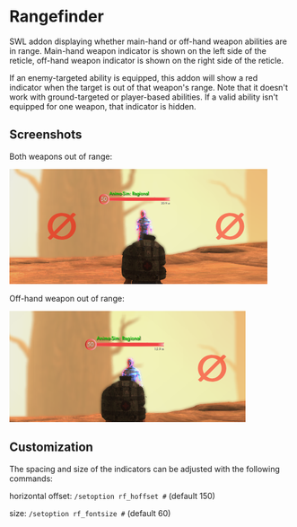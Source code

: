 # Rangefinder
SWL addon displaying whether main-hand or off-hand weapon abilities are in range. Main-hand weapon indicator is shown on the left side of the reticle, off-hand weapon indicator is shown on the right side of the reticle.

If an enemy-targeted ability is equipped, this addon will show a red indicator when the target is out of that weapon's range. Note that it doesn't work with ground-targeted or player-based abilities. If a valid ability isn't equipped for one weapon, that indicator is hidden.

## Screenshots 
Both weapons out of range:

![Both weapons out of range](screens/rangefinder_bothout.PNG) 

Off-hand weapon out of range:

![Off-hand weapon out of range](screens/rangefinder_offout.PNG) 

## Customization
The spacing and size of the indicators can be adjusted with the following commands:

horizontal offset: `/setoption rf_hoffset #` (default 150)

size: `/setoption rf_fontsize #` (default 60)
